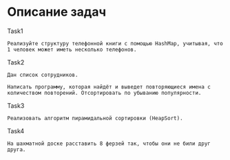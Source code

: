 # Описание задач


Task1

    Реализуйте структуру телефонной книги с помощью HashMap, учитывая, что 1 человек может иметь несколько телефонов.

Task2

    Дан список сотрудников.

    Написать программу, которая найдёт и выведет повторяющиеся имена с количеством повторений. Отсортировать по убыванию популярности.

Task3

    Реализовать алгоритм пирамидальной сортировки (HeapSort).

Task4

    На шахматной доске расставить 8 ферзей так, чтобы они не били друг друга.